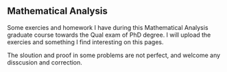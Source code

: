 ## Mathematical Analysis

Some exercies and homework I have during this Mathematical Analysis graduate course towards the Qual exam of PhD degree. I will upload the exercies and something I find interesting on this pages.

The sloution and proof in some problems are not perfect, and welcome any disscusion and correction.
